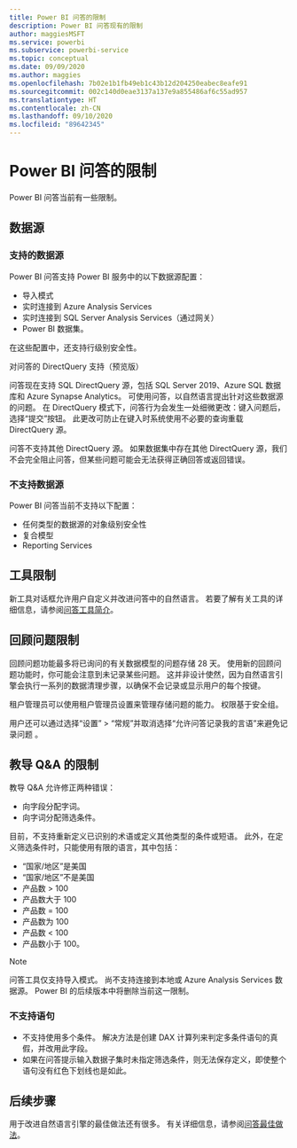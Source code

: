 ```yaml
---
title: Power BI 问答的限制
description: Power BI 问答现有的限制
author: maggiesMSFT
ms.service: powerbi
ms.subservice: powerbi-service
ms.topic: conceptual
ms.date: 09/09/2020
ms.author: maggies
ms.openlocfilehash: 7b02e1b1fb49eb1c43b12d204250eabec8eafe91
ms.sourcegitcommit: 002c140d0eae3137a137e9a855486af6c55ad957
ms.translationtype: HT
ms.contentlocale: zh-CN
ms.lasthandoff: 09/10/2020
ms.locfileid: "89642345"
---
```

# <a name="limitations-of-power-bi-qa"></a>Power BI 问答的限制

Power BI 问答当前有一些限制。

## <a name="data-sources"></a>数据源

### <a name="supported-data-sources"></a>支持的数据源

Power BI 问答支持 Power BI 服务中的以下数据源配置：

- 导入模式
- 实时连接到 Azure Analysis Services
- 实时连接到 SQL Server Analysis Services（通过网关）
- Power BI 数据集。

在这些配置中，还支持行级别安全性。

对问答的 DirectQuery 支持（预览版）

问答现在支持 SQL DirectQuery 源，包括 SQL Server 2019、Azure SQL 数据库和 Azure Synapse Analytics。 可使用问答，以自然语言提出针对这些数据源的问题。 在 DirectQuery 模式下，问答行为会发生一处细微更改：键入问题后，选择“提交”按钮。 此更改可防止在键入时系统使用不必要的查询重载 DirectQuery 源。

问答不支持其他 DirectQuery 源。 如果数据集中存在其他 DirectQuery 源，我们不会完全阻止问答，但某些问题可能会无法获得正确回答或返回错误。

### <a name="data-sources-not-supported"></a>不支持数据源

Power BI 问答当前不支持以下配置：

- 任何类型的数据源的对象级别安全性
- 复合模型
- Reporting Services 

## <a name="tooling-limitations"></a>工具限制

新工具对话框允许用户自定义并改进问答中的自然语言。 若要了解有关工具的详细信息，请参阅[问答工具简介](q-and-a-tooling-intro.md)。

## <a name="review-question-limitations"></a>回顾问题限制

回顾问题功能最多将已询问的有关数据模型的问题存储 28 天。 使用新的回顾问题功能时，你可能会注意到未记录某些问题。 这并非设计使然，因为自然语言引擎会执行一系列的数据清理步骤，以确保不会记录或显示用户的每个按键。

租户管理员可以使用租户管理员设置来管理存储问题的能力。 权限基于安全组。 

用户还可以通过选择“设置” > “常规”并取消选择“允许问答记录我的言语”来避免记录问题    。 

## <a name="teach-qa-limitations"></a>教导 Q&A 的限制

教导 Q&A 允许修正两种错误：

- 向字段分配字词。
- 向字词分配筛选条件。

目前，不支持重新定义已识别的术语或定义其他类型的条件或短语。 此外，在定义筛选条件时，只能使用有限的语言，其中包括：

- “国家/地区”是美国
- “国家/地区”不是美国
- 产品数 > 100
- 产品数大于 100
- 产品数 = 100
- 产品数为 100
- 产品数 < 100
- 产品数小于 100。

> [!NOTE]
> 问答工具仅支持导入模式。 尚不支持连接到本地或 Azure Analysis Services 数据源。 Power BI 的后续版本中将删除当前这一限制。

### <a name="statements-not-supported"></a>不支持语句

- 不支持使用多个条件。 解决方法是创建 DAX 计算列来判定多条件语句的真假，并改用此字段。
- 如果在问答提示输入数据子集时未指定筛选条件，则无法保存定义，即使整个语句没有红色下划线也是如此。

## <a name="next-steps"></a>后续步骤

用于改进自然语言引擎的最佳做法还有很多。 有关详细信息，请参阅[问答最佳做法](q-and-a-best-practices.md)。
